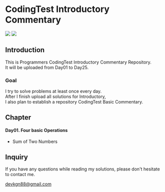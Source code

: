 # CodingTest Introductory Commentary
<a href="https://hits.seeyoufarm.com"><img src="https://hits.seeyoufarm.com/api/count/incr/badge.svg?url=https%3A%2F%2Fgithub.com%2Fdevkgn88%2Fpcce_introductory&count_bg=%2379C83D&title_bg=%23555555&icon=&icon_color=%23E7E7E7&title=hits&edge_flat=false"/></a>
<img src="https://img.shields.io/badge/java-%23ED8B00.svg?style=flat-square&logo=openjdk&logoColor=white">
## Introduction
This is Programmers CodingTest Introductory Commentary Repository.<br>
It will be uploaded from Day01 to Day25.

### Goal
I try to solve problems at least once every day.<br>
After I finish upload all solutions for Introductory,<br>
I also plan to establish a repository CodingTest Basic Commentary.

## Chapter
#### Day01. Four basic Operations
   - Sum of Two Numbers

## Inquiry
If you have any questions while reading my solutions,
please don't hesitate to contact me.
<p align="left">
  <a href="mailto:devkgn88@gmail.com">devkgn88@gmail.com</a>
</p>
